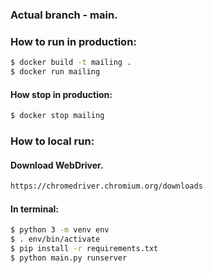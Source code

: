 ### Actual branch - main.
### How to run in production:
```sh
$ docker build -t mailing .
$ docker run mailing
```
#### How stop in production:
```sh
$ docker stop mailing
```
### How to local run:
#### Download WebDriver.
```sh
https://chromedriver.chromium.org/downloads
```
#### In terminal:
```sh
$ python 3 -m venv env
$ . env/bin/activate
$ pip install -r requirements.txt
$ python main.py runserver
```